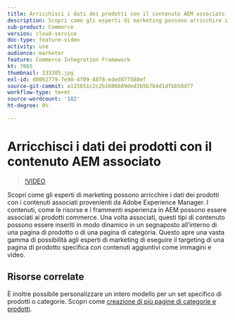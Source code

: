 ```yaml
---
title: Arricchisci i dati dei prodotti con il contenuto AEM associato
description: Scopri come gli esperti di marketing possono arricchire i dati dei prodotti con i contenuti associati provenienti da Adobe Experience Manager. I contenuti, come le risorse e i frammenti esperienza in AEM possono essere associati ai prodotti commerce. Una volta associati, questi tipi di contenuto possono essere inseriti in modo dinamico in un segnaposto all’interno di una pagina di prodotto o di una pagina di categoria. Questo apre una vasta gamma di possibilità agli esperti di marketing di eseguire il targeting di una pagina di prodotto specifica con contenuti aggiuntivi come immagini e video.
sub-product: Commerce
version: cloud-service
doc-type: feature-video
activity: use
audience: marketer
feature: Commerce Integration Framework
kt: 7065
thumbnail: 333205.jpg
exl-id: d0062779-7e90-4f09-8878-eded877580ef
source-git-commit: a115651c2c2b1606b89ded3b9b7b4d1dfbb50d77
workflow-type: tm+mt
source-wordcount: '182'
ht-degree: 0%

---
```


# Arricchisci i dati dei prodotti con il contenuto AEM associato

>[!VIDEO](https://video.tv.adobe.com/v/333205/?quality=12&learn=on)

Scopri come gli esperti di marketing possono arricchire i dati dei prodotti con i contenuti associati provenienti da Adobe Experience Manager. I contenuti, come le risorse e i frammenti esperienza in AEM possono essere associati ai prodotti commerce. Una volta associati, questi tipi di contenuto possono essere inseriti in modo dinamico in un segnaposto all’interno di una pagina di prodotto o di una pagina di categoria. Questo apre una vasta gamma di possibilità agli esperti di marketing di eseguire il targeting di una pagina di prodotto specifica con contenuti aggiuntivi come immagini e video.

## Risorse correlate

È inoltre possibile personalizzare un intero modello per un set specifico di prodotti o categorie. Scopri come [creazione di più pagine di categorie e prodotti](./multi-template-usage.md).
